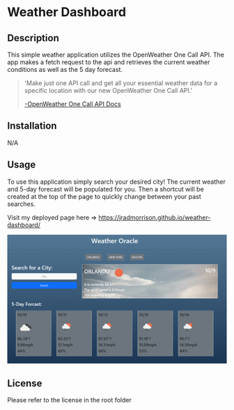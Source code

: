 # Weather Dashboard

## Description

This simple weather application utilizes the OpenWeather One Call API. The app makes a fetch request to the api and retrieves the current weather conditions as well as the 5 day forecast.  

>'Make just one API call and get all your essential weather data for a specific location with our new OpenWeather One Call API.'
>
> [-OpenWeather One Call API Docs](https://openweathermap.org/api/one-call-api)

## Installation

N/A

## Usage

To use this application simply search your desired city! The current weather and 5-day forecast will be populated for you. Then a shortcut will be created at the top of the page to quickly change between your past searches.  

Visit my deployed page here => https://jradmorrison.github.io/weather-dashboard/

![A screen shot of my deployed app](./assets/images/Screenshot%202023-10-09%20102720.png)

## License

Please refer to the license in the root folder
